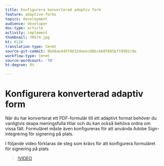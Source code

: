 ```yaml
---
title: Konfigurera konverterad adaptiv form
feature: adaptive-forms
topics: development
audience: developer
doc-type: article
activity: implement
thumbnail: 39574.jpg
kt: 6126
translation-type: tm+mt
source-git-commit: 0b48ae445f4b32deeec08bcb68f805bf19992c9e
workflow-type: tm+mt
source-wordcount: '70'
ht-degree: 0%

---
```


# Konfigurera konverterad adaptiv form

När du har konverterat ett PDF-formulär till ett adaptivt format behöver du vanligtvis skapa meningsfulla titlar och du kan också behöva ordna om vissa fält. Formuläret måste även konfigureras för att använda Adobe Sign-integrering för signering på plats.

I följande video förklaras de steg som krävs för att konfigurera formuläret för signering på plats

>[!VIDEO](https://video.tv.adobe.com/v/39574/?quality=9&learn=on)

